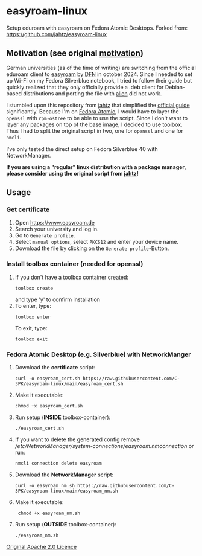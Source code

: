 # easyroam-linux
Setup eduroam with easyroam on Fedora Atomic Desktops. Forked from: https://github.com/jahtz/easyroam-linux

## Motivation (see original [motivation](https://github.com/jahtz/easyroam-linux?tab=readme-ov-file#motivation))
German universities (as of the time of writing) are switching from the official eduroam client to [easyroam](https://www.easyroam.de) by [DFN](https://www.dfn.de/) in october 2024.
Since I needed to set up Wi-Fi on my Fedora Silverblue notebook, I tried to follow their guide but quickly realized that they only officially provide a .deb client for Debian-based distributions and porting the file with [alien](https://joeyh.name/code/alien/) did not work. 

I stumbled upon this repository from [jahtz](https://github.com/jahtz) that simplified the [official guide](https://doku.tid.dfn.de/de:eduroam:easyroam#installation_der_easyroam_app_auf_linux_geraeten_network_manager) significantly. Because I'm on [Fedora Atomic](https://fedoraproject.org/atomic-desktops/), I would have to layer the `openssl` with `rpm-ostree` to be able to use the script. Since I don't want to layer any packages on top of the base image, I decided to use [toolbox](https://github.com/containers/toolbox). Thus I had to split the original script in two, one for `openssl` and one for `nmcli`.

I've only tested the direct setup on Fedora Silverblue 40 with NetworkManager.

**If you are using a "regular" linux distribution with a package manager, please consider using the original script from [jahtz](https://github.com/jahtz/easyroam-linux)!**

## Usage
### Get certificate
1. Open https://www.easyroam.de
2. Search your university and log in.
3. Go to `Generate profile`.
4. Select `manual options`, select `PKCS12` and enter your device name.
5. Download the file by clicking on the `Generate profile`-Button.

### Install toolbox container (needed for openssl)
1. If you don't have a toolbox container created:
   ```
   toolbox create
   ```
   and type 'y' to confirm installation
2. To enter, type:
   ```
   toolbox enter
   ```
   To exit, type:
   ```
   toolbox exit
   ```

### Fedora Atomic Desktop (e.g. Silverblue) with NetworkManger
1. Download the **certificate** script:
    ```
    curl -o easyroam_cert.sh https://raw.githubusercontent.com/C-3PK/easyroam-linux/main/easyroam_cert.sh
    ```
2. Make it executable:
    ```
    chmod +x easyroam_cert.sh
    ```
3. Run setup (**INSIDE** toolbox-container):
    ```
    ./easyroam_cert.sh
    ```
4. If you want to delete the generated config remove _/etc/NetworkManager/system-connections/easyroam.nmconnection_ or run:
    ```
    nmcli connection delete easyroam
    ```
5. Download the **NetworkManager** script:
   ```
   curl -o easyroam_nm.sh https://raw.githubusercontent.com/C-3PK/easyroam-linux/main/easyroam_nm.sh
   ```
6. Make it executable:
   ```
    chmod +x easyroam_nm.sh
    ```
3. Run setup (**OUTSIDE** toolbox-container):
    ```
    ./easyroam_nm.sh
    ```
[Original Apache 2.0 Licence](https://github.com/jahtz/easyroam-linux/blob/main/LICENSE)
